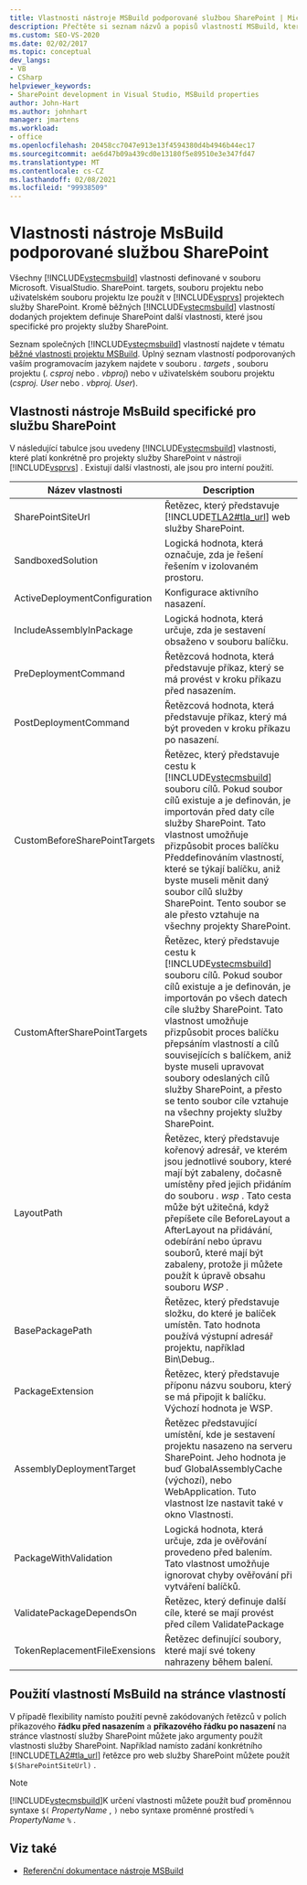 ```yaml
---
title: Vlastnosti nástroje MSBuild podporované službou SharePoint | Microsoft Docs
description: Přečtěte si seznam názvů a popisů vlastností MSBuild, které jsou podporovány nástrojem a jsou specifické pro službu SharePoint.
ms.custom: SEO-VS-2020
ms.date: 02/02/2017
ms.topic: conceptual
dev_langs:
- VB
- CSharp
helpviewer_keywords:
- SharePoint development in Visual Studio, MSBuild properties
author: John-Hart
ms.author: johnhart
manager: jmartens
ms.workload:
- office
ms.openlocfilehash: 20458cc7047e913e13f4594380d4b4946b44ec17
ms.sourcegitcommit: ae6d47b09a439cd0e13180f5e89510e3e347fd47
ms.translationtype: MT
ms.contentlocale: cs-CZ
ms.lasthandoff: 02/08/2021
ms.locfileid: "99938509"
---
```

# <a name="msbuild-properties-supported-by-sharepoint"></a>Vlastnosti nástroje MsBuild podporované službou SharePoint
  Všechny [!INCLUDE[vstecmsbuild](../sharepoint/includes/vstecmsbuild-md.md)] vlastnosti definované v souboru Microsoft. VisualStudio. SharePoint. targets, souboru projektu nebo uživatelském souboru projektu lze použít v [!INCLUDE[vsprvs](../sharepoint/includes/vsprvs-md.md)] projektech služby SharePoint. Kromě běžných [!INCLUDE[vstecmsbuild](../sharepoint/includes/vstecmsbuild-md.md)] vlastností dodaných projektem definuje SharePoint další vlastnosti, které jsou specifické pro projekty služby SharePoint.

 Seznam společných [!INCLUDE[vstecmsbuild](../sharepoint/includes/vstecmsbuild-md.md)] vlastností najdete v tématu [běžné vlastnosti projektu MSBuild](/previous-versions/dotnet/netframework-4.0/bb629394(v=vs.100)). Úplný seznam vlastností podporovaných vaším programovacím jazykem najdete v souboru *. targets* , souboru projektu (*. csproj* nebo *. vbproj*) nebo v uživatelském souboru projektu (*csproj. User* nebo *. vbproj. User*).

## <a name="msbuild-properties-specific-to-sharepoint"></a>Vlastnosti nástroje MsBuild specifické pro službu SharePoint
 V následující tabulce jsou uvedeny [!INCLUDE[vstecmsbuild](../sharepoint/includes/vstecmsbuild-md.md)] vlastnosti, které platí konkrétně pro projekty služby SharePoint v nástroji [!INCLUDE[vsprvs](../sharepoint/includes/vsprvs-md.md)] . Existují další vlastnosti, ale jsou pro interní použití.

|Název vlastnosti|Description|
|-------------------|-----------------|
|SharePointSiteUrl|Řetězec, který představuje [!INCLUDE[TLA2#tla_url](../sharepoint/includes/tla2sharptla-url-md.md)] web služby SharePoint.|
|SandboxedSolution|Logická hodnota, která označuje, zda je řešení řešením v izolovaném prostoru.|
|ActiveDeploymentConfiguration|Konfigurace aktivního nasazení.|
|IncludeAssemblyInPackage|Logická hodnota, která určuje, zda je sestavení obsaženo v souboru balíčku.|
|PreDeploymentCommand|Řetězcová hodnota, která představuje příkaz, který se má provést v kroku příkazu před nasazením.|
|PostDeploymentCommand|Řetězcová hodnota, která představuje příkaz, který má být proveden v kroku příkazu po nasazení.|
|CustomBeforeSharePointTargets|Řetězec, který představuje cestu k [!INCLUDE[vstecmsbuild](../sharepoint/includes/vstecmsbuild-md.md)] souboru cílů. Pokud soubor cílů existuje a je definován, je importován před daty cíle služby SharePoint. Tato vlastnost umožňuje přizpůsobit proces balíčku Předdefinováním vlastností, které se týkají balíčku, aniž byste museli měnit daný soubor cílů služby SharePoint. Tento soubor se ale přesto vztahuje na všechny projekty SharePoint.|
|CustomAfterSharePointTargets|Řetězec, který představuje cestu k [!INCLUDE[vstecmsbuild](../sharepoint/includes/vstecmsbuild-md.md)] souboru cílů. Pokud soubor cílů existuje a je definován, je importován po všech datech cíle služby SharePoint. Tato vlastnost umožňuje přizpůsobit proces balíčku přepsáním vlastností a cílů souvisejících s balíčkem, aniž byste museli upravovat soubory odeslaných cílů služby SharePoint, a přesto se tento soubor cíle vztahuje na všechny projekty služby SharePoint.|
|LayoutPath|Řetězec, který představuje kořenový adresář, ve kterém jsou jednotlivé soubory, které mají být zabaleny, dočasně umístěny před jejich přidáním do souboru *. wsp* . Tato cesta může být užitečná, když přepíšete cíle BeforeLayout a AfterLayout na přidávání, odebírání nebo úpravu souborů, které mají být zabaleny, protože ji můžete použít k úpravě obsahu souboru *WSP* .|
|BasePackagePath|Řetězec, který představuje složku, do které je balíček umístěn. Tato hodnota používá výstupní adresář projektu, například Bin\Debug..|
|PackageExtension|Řetězec, který představuje příponu názvu souboru, který se má připojit k balíčku. Výchozí hodnota je WSP.|
|AssemblyDeploymentTarget|Řetězec představující umístění, kde je sestavení projektu nasazeno na serveru SharePoint. Jeho hodnota je buď GlobalAssemblyCache (výchozí), nebo WebApplication. Tuto vlastnost lze nastavit také v okno Vlastnosti.|
|PackageWithValidation|Logická hodnota, která určuje, zda je ověřování provedeno před balením. Tato vlastnost umožňuje ignorovat chyby ověřování při vytváření balíčků.|
|ValidatePackageDependsOn|Řetězec, který definuje další cíle, které se mají provést před cílem ValidatePackage|
|TokenReplacementFileExensions|Řetězec definující soubory, které mají své tokeny nahrazeny během balení.|

## <a name="use-msbuild-properties-in-the-properties-page"></a>Použití vlastností MsBuild na stránce vlastností
 V případě flexibility namísto použití pevně zakódovaných řetězců v polích příkazového **řádku před nasazením** a **příkazového řádku po nasazení** na stránce vlastností služby SharePoint můžete jako argumenty použít vlastnosti služby SharePoint. Například namísto zadání konkrétního [!INCLUDE[TLA2#tla_url](../sharepoint/includes/tla2sharptla-url-md.md)] řetězce pro web služby SharePoint můžete použít `$(SharePointSiteUrl)` .

> [!NOTE]
> [!INCLUDE[vstecmsbuild](../sharepoint/includes/vstecmsbuild-md.md)]K určení vlastnosti můžete použít buď proměnnou syntaxe `$(` *PropertyName* , `)` nebo syntaxe proměnné prostředí `%` *PropertyName* `%` .

## <a name="see-also"></a>Viz také

- [Referenční dokumentace nástroje MSBuild](../msbuild/msbuild-reference.md)